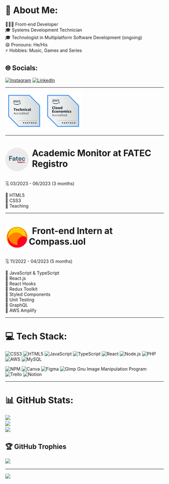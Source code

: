 # 💫 About Me:

👩🏻‍💻 Front-end Developer<br>🎓 Systems Development Technician<br>🎓 Technologist in Multiplatform Software Development (ongoing)<br>😄 Pronouns: He/His<br>⚡ Hobbies: Music, Games and Series

## 🌐 Socials:

[![Instagram](https://img.shields.io/badge/Instagram-%23E4405F.svg?logo=Instagram&logoColor=white)](https://instagram.com/davitorress) [![LinkedIn](https://img.shields.io/badge/LinkedIn-%230077B5.svg?logo=linkedin&logoColor=white)](https://linkedin.com/in/davitorress)

---

<img src="./assets/aws-partner-accreditation-technical.png" alt="AWS Technical Accreditation" />

<img src="./assets/aws-partner-cloud-economics-accreditation.png" alt="AWS Cloud Economics Accreditation" />

---

# <img src="./assets/fatec-registro.jpeg" width="75px" style="margin-right: 10px; border-radius: 99%" align="left"> Academic Monitor at FATEC Registro

<br>🗓️ 03/2023 - 06/2023 (3 months)

📌 HTML5<br>
📌 CSS3<br>
📌 Teaching<br>

---

# <a href="https://compass.uol/en/home/" target="_blank" rel="noopener noreferrer" style="margin-right: 10px"><img src="./assets/logo-uol-icon-1024.png" width="75px" align="left"></a> Front-end Intern at Compass.uol

<br>🗓️ 11/2022 - 04/2023 (5 months)

📌 JavaScript & TypeScript<br>
📌 React.js<br>
📌 React Hooks<br>
📌 Redux Toolkit<br>
📌 Styled Components<br>
📌 Unit Testing<br>
📌 GraphQL<br>
📌 AWS Amplify<br>

---

# 💻 Tech Stack:

![CSS3](https://img.shields.io/badge/css3-%231572B6.svg?style=for-the-badge&logo=css3&logoColor=white) ![HTML5](https://img.shields.io/badge/html5-%23E34F26.svg?style=for-the-badge&logo=html5&logoColor=white) ![JavaScript](https://img.shields.io/badge/javascript-%23323330.svg?style=for-the-badge&logo=javascript&logoColor=%23F7DF1E) ![TypeScript](https://img.shields.io/badge/typescript-%23007ACC.svg?style=for-the-badge&logo=typescript&logoColor=white) ![React](https://img.shields.io/badge/react-%2320232a.svg?style=for-the-badge&logo=react&logoColor=%2361DAFB) ![Node.js](https://img.shields.io/badge/node.js-%026e00.svg?style=for-the-badge&logo=node.js&logoColor=white) ![PHP](https://img.shields.io/badge/php-%23777BB4.svg?style=for-the-badge&logo=php&logoColor=white) ![AWS](https://img.shields.io/badge/AWS-%23FF9900.svg?style=for-the-badge&logo=amazon-aws&logoColor=white) ![MySQL](https://img.shields.io/badge/mysql-%2300f.svg?style=for-the-badge&logo=mysql&logoColor=white)

![NPM](https://img.shields.io/badge/NPM-%23000000.svg?style=for-the-badge&logo=npm&logoColor=white) ![Canva](https://img.shields.io/badge/Canva-%2300C4CC.svg?style=for-the-badge&logo=Canva&logoColor=white) ![Figma](https://img.shields.io/badge/figma-%23F24E1E.svg?style=for-the-badge&logo=figma&logoColor=white) ![Gimp Gnu Image Manipulation Program](https://img.shields.io/badge/Gimp-657D8B?style=for-the-badge&logo=gimp&logoColor=FFFFFF) ![Trello](https://img.shields.io/badge/Trello-%23026AA7.svg?style=for-the-badge&logo=Trello&logoColor=white) ![Notion](https://img.shields.io/badge/Notion-%23000000.svg?style=for-the-badge&logo=notion&logoColor=white)

---

# 📊 GitHub Stats:

![](https://github-readme-stats.vercel.app/api?username=davitorress&theme=dark&hide_border=false&include_all_commits=false&count_private=false)<br/>
![](https://github-readme-streak-stats.herokuapp.com/?user=davitorress&theme=dark&hide_border=false)<br/>
![](https://github-readme-stats.vercel.app/api/top-langs/?username=davitorress&theme=dark&hide_border=false&include_all_commits=false&count_private=false&layout=compact)

## 🏆 GitHub Trophies

![](https://github-profile-trophy.vercel.app/?username=davitorress&theme=alduin&no-frame=false&no-bg=true&margin-w=4)

---

[![](https://visitcount.itsvg.in/api?id=davitorress&icon=0&color=12)](https://visitcount.itsvg.in)

<!-- Proudly created with GPRM ( https://gprm.itsvg.in ) -->
